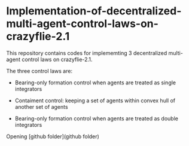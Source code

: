 # Implementation-of-decentralized-multi-agent-control-laws-on-crazyflie-2.1


This repository contains codes for implememting 3 decentralized multi-agent control laws on crazyflie-2.1.

The three control laws are:

- Bearing-only formation control when agents are treated as single integrators

- Contaiment control: keeping a set of agents within convex hull of another set of agents

- Bearing-only formation control when agents are treated as double integrators

Opening [github folder](github folder)


